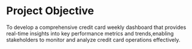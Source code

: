 # Project Objective
To develop a comprehensive credit card weekly dashboard that provides real-time insights into key performance metrics and trends,enabling stakeholders to monitor and analyze credit card operations effectively.



